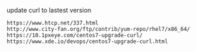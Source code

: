 
update curl to lastest version

```
https://www.htcp.net/337.html
http://www.city-fan.org/ftp/contrib/yum-repo/rhel7/x86_64/
https://10.1pxeye.com/centos7-upgrade-curl/
https://www.xde.io/devops/centos7-upgrade-curl.html
```
